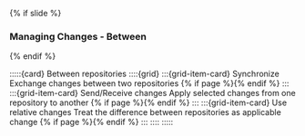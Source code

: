 {% if slide %}
### Managing Changes - Between
{% endif %}

:::::{card} Between repositories
::::{grid}
:::{grid-item-card} Synchronize
Exchange changes between two repositories
{% if page %}{% endif %}
:::
:::{grid-item-card} Send/Receive changes
Apply selected changes from one repository to another
{% if page %}{% endif %}
:::
:::{grid-item-card} Use relative changes
Treat the difference between repositories as applicable change
{% if page %}{% endif %}
:::
::::
:::::

